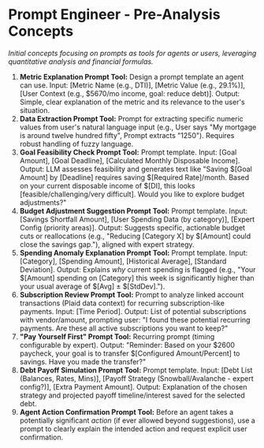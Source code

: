 # Prompt Engineer - Pre-Analysis Concepts

*Initial concepts focusing on prompts as tools for agents or users, leveraging quantitative analysis and financial formulas.*

1.  **Metric Explanation Prompt Tool:** Design a prompt template an agent can use. Input: [Metric Name (e.g., DTI)], [Metric Value (e.g., 29.1%)], [User Context (e.g., $5670/mo income, goal: reduce debt)]. Output: Simple, clear explanation of the metric and its relevance to the user's situation.
2.  **Data Extraction Prompt Tool:** Prompt for extracting specific numeric values from user's natural language input (e.g., User says "My mortgage is around twelve hundred fifty", Prompt extracts "1250"). Requires robust handling of fuzzy language.
3.  **Goal Feasibility Check Prompt Tool:** Prompt template. Input: [Goal Amount], [Goal Deadline], [Calculated Monthly Disposable Income]. Output: LLM assesses feasibility and generates text like "Saving $[Goal Amount] by [Deadline] requires saving $[Required Rate]/month. Based on your current disposable income of $[DI], this looks [feasible/challenging/very difficult]. Would you like to explore budget adjustments?"
4.  **Budget Adjustment Suggestion Prompt Tool:** Prompt template. Input: [Savings Shortfall Amount], [User Spending Data (by category)], [Expert Config (priority areas)]. Output: Suggests specific, actionable budget cuts or reallocations (e.g., "Reducing [Category X] by $[Amount] could close the savings gap."), aligned with expert strategy.
5.  **Spending Anomaly Explanation Prompt Tool:** Prompt template. Input: [Category], [Spending Amount], [Historical Average], [Standard Deviation]. Output: Explains *why* current spending is flagged (e.g., "Your $[Amount] spending on [Category] this week is significantly higher than your usual average of $[Avg] ± $[StdDev].").
6.  **Subscription Review Prompt Tool:** Prompt to analyze linked account transactions (Plaid data context) for recurring subscription-like payments. Input: [Time Period]. Output: List of potential subscriptions with vendor/amount, prompting user: "I found these potential recurring payments. Are these all active subscriptions you want to keep?"
7.  **"Pay Yourself First" Prompt Tool:** Recurring prompt (timing configurable by expert). Output: "Reminder: Based on your $2600 paycheck, your goal is to transfer $[Configured Amount/Percent] to savings. Have you made the transfer?"
8.  **Debt Payoff Simulation Prompt Tool:** Prompt template. Input: [Debt List (Balances, Rates, Mins)], [Payoff Strategy (Snowball/Avalanche - expert config?)], [Extra Payment Amount]. Output: Explanation of the chosen strategy and projected payoff timeline/interest saved for the selected debt.
9.  **Agent Action Confirmation Prompt Tool:** Before an agent takes a potentially significant *action* (if ever allowed beyond suggestions), use a prompt to clearly explain the intended action and request explicit user confirmation. 
